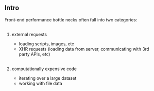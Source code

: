 Intro
------

Front-end performance bottle necks often fall into two categories:<br/><br/>

1) external requests<br/>
    - loading scripts, images, etc<br/>
    - XHR requests (loading data from server, communicating with 3rd party APIs, etc)<br/><br/>

2) computationally expensive code<br/>
    - iterating over a large dataset<br/>
    - working with file data<br/>